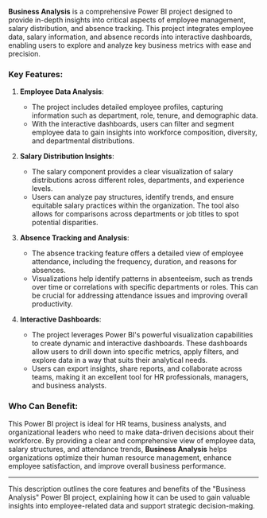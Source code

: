 
**Business Analysis** is a comprehensive Power BI project designed to provide in-depth insights into critical aspects of employee management, salary distribution, and absence tracking. This project integrates employee data, salary information, and absence records into interactive dashboards, enabling users to explore and analyze key business metrics with ease and precision.

### Key Features:

1. **Employee Data Analysis**:
   - The project includes detailed employee profiles, capturing information such as department, role, tenure, and demographic data. 
   - With the interactive dashboards, users can filter and segment employee data to gain insights into workforce composition, diversity, and departmental distributions.

2. **Salary Distribution Insights**:
   - The salary component provides a clear visualization of salary distributions across different roles, departments, and experience levels. 
   - Users can analyze pay structures, identify trends, and ensure equitable salary practices within the organization. The tool also allows for comparisons across departments or job titles to spot potential disparities.

3. **Absence Tracking and Analysis**:
   - The absence tracking feature offers a detailed view of employee attendance, including the frequency, duration, and reasons for absences. 
   - Visualizations help identify patterns in absenteeism, such as trends over time or correlations with specific departments or roles. This can be crucial for addressing attendance issues and improving overall productivity.

4. **Interactive Dashboards**:
   - The project leverages Power BI's powerful visualization capabilities to create dynamic and interactive dashboards. These dashboards allow users to drill down into specific metrics, apply filters, and explore data in a way that suits their analytical needs.
   - Users can export insights, share reports, and collaborate across teams, making it an excellent tool for HR professionals, managers, and business analysts.

### Who Can Benefit:
This Power BI project is ideal for HR teams, business analysts, and organizational leaders who need to make data-driven decisions about their workforce. By providing a clear and comprehensive view of employee data, salary structures, and attendance trends, **Business Analysis** helps organizations optimize their human resource management, enhance employee satisfaction, and improve overall business performance.

---

This description outlines the core features and benefits of the "Business Analysis" Power BI project, explaining how it can be used to gain valuable insights into employee-related data and support strategic decision-making.
